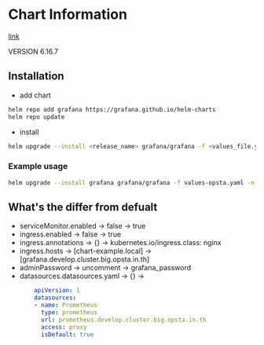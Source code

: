# Chart Information

[link](https://github.com/grafana/helm-charts)

VERSION 6.16.7

## Installation 

- add chart

```bash
helm repo add grafana https://grafana.github.io/helm-charts
helm repo update
```

- install 

```bash
helm upgrade --install <release_name> grafana/grafana -f <values_file.yaml> -n <namespace> --version <VERSION>
```

### Example usage

```bash
helm upgrade --install grafana grafana/grafana -f values-opsta.yaml -n monitoring --version 6.16.7
```

## What's the differ from defualt

- serviceMonitor.enabled -> false -> true
- ingress.enabled -> false -> true
- ingress.annotations -> {} -> kubernetes.io/ingress.class: nginx
- ingress.hosts -> [chart-example.local] -> [grafana.develop.cluster.big.opsta.in.th]
- adminPassword -> uncomment -> grafana_password
- datasources.datasources.yaml -> {} ->
  ```yaml
      apiVersion: 1
      datasources:
      - name: Prometheus
        type: prometheus
        url: prometheus.develop.cluster.big.opsta.in.th
        access: proxy
        isDefault: true
  ````